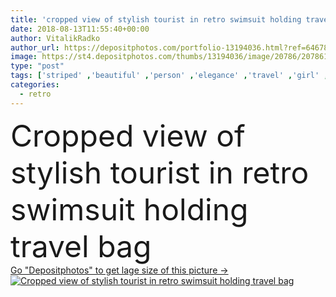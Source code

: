 ```yaml
---
title: 'cropped view of stylish tourist in retro swimsuit holding travel bag'
date: 2018-08-13T11:55:40+00:00
author: VitalikRadko
author_url: https://depositphotos.com/portfolio-13194036.html?ref=64678756
image: https://st4.depositphotos.com/thumbs/13194036/image/20786/207861066/api_thumb_450.jpg?forcejpeg=true
type: "post"
tags: ['striped' ,'beautiful' ,'person' ,'elegance' ,'travel' ,'girl' ,'female' ,'summer' ,'people' ,'beauty' ,'outdoors' ,'model' ,'sea' ,'style' ,'retro' ,'vintage' ,'fashion' ,'elegant' ,'stylish' ,'woman' ,'trendy' ,'shore' ,'tourism' ,'blonde' ,'vogue' ,'journey' ,'attractive' ,'luggage' ,'baggage' ,'trip' ,'tourist' ,'voyage' ,'slim' ,'rocks' ,'suitcase' ,'fashionable' ,'summertime' ,'modeling' ,'swimwear' ,'styling' ,'swimsuit' ,'young adult' ,'travel bag' ,'white hat' ,'Fashion Shoot' ,'rocky beach' ,'cropped view' ]
categories: 
  - retro
---
```

<div aling="center">
            <font size="60"> Cropped view of stylish tourist in retro swimsuit holding travel bag</font>   
</div>
<div>
    <a href='https://st4.depositphotos.com/thumbs/13194036/image/20786/207861066/api_thumb_450.jpg?forcejpeg=true?ref=64678756' target=_blank > Go "Depositphotos" to get lage size of this picture ->
        <img href='https://st4.depositphotos.com/thumbs/13194036/image/20786/207861066/api_thumb_450.jpg?forcejpeg=true?ref=64678756' src='https://st4.depositphotos.com/13194036/20786/i/950/depositphotos_207861066-stock-photo-cropped-view-stylish-tourist-retro.jpg?forcejpeg=true' alt='Cropped view of stylish tourist in retro swimsuit holding travel bag' >
    </a>
</div>
